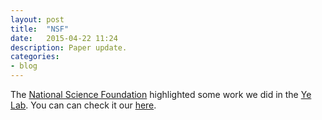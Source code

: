 ```yaml
---
layout: post
title:  "NSF"
date:   2015-04-22 11:24
description: Paper update.
categories:
- blog
---
```


The [National Science Foundation][nsf] highlighted some work we did in the [Ye Lab][yelab]. You can can check it our [here][here].

[nsf]: http://www.nsf.gov/div/index.jsp?div=PHY
[yelab]: http://jilawww.colorado.edu/YeLabs/
[here]: http://www.nsf.gov/discoveries/disc_summ.jsp?cntn_id=135476&org=PHY
